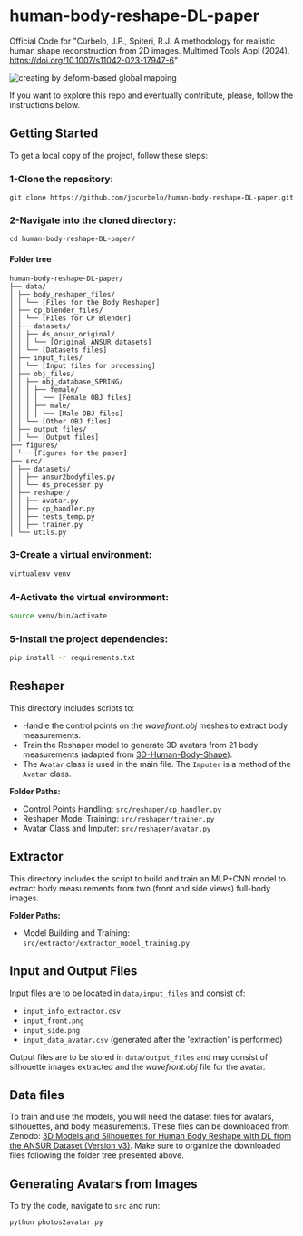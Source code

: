 # human-body-reshape-DL-paper
Official Code for "Curbelo, J.P., Spiteri, R.J. A methodology for realistic human shape reconstruction from 2D images. Multimed Tools Appl (2024). https://doi.org/10.1007/s11042-023-17947-6"

![creating by deform-based global mapping](https://raw.githubusercontent.com/jpcurbelo/human-body-reshape-DL-paper/master/figures/Fig1.png)

If you want to explore this repo and eventually contribute, please, follow the instructions below.

## Getting Started

To get a local copy of the project, follow these steps:

### 1-Clone the repository:

`git clone https://github.com/jpcurbelo/human-body-reshape-DL-paper.git`

### 2-Navigate into the cloned directory:

`cd human-body-reshape-DL-paper/`

#### Folder tree
```plaintext
human-body-reshape-DL-paper/
├── data/
│ ├── body_reshaper_files/
│ │ └── [Files for the Body Reshaper]
│ ├── cp_blender_files/
│ │ └── [Files for CP Blender]
│ ├── datasets/
│ │ ├── ds_ansur_original/
│ │ │ └── [Original ANSUR datasets]
│ │ └── [Datasets files]
│ ├── input_files/
│ │ └── [Input files for processing]
│ ├── obj_files/
│ │ ├── obj_database_SPRING/
│ │ │ ├── female/
│ │ │ │ └── [Female OBJ files]
│ │ │ ├── male/
│ │ │ │ └── [Male OBJ files]
│ │ └── [Other OBJ files]
│ ├── output_files/
│ │ └── [Output files]
├── figures/
│ └── [Figures for the paper]
├── src/
│ ├── datasets/
│ │ ├── ansur2bodyfiles.py
│ │ └── ds_processer.py
│ ├── reshaper/
│ │ ├── avatar.py
│ │ ├── cp_handler.py
│ │ ├── tests_temp.py
│ │ ├── trainer.py
│ └── utils.py
```


### 3-Create a virtual environment:

```bash
virtualenv venv
```


### 4-Activate the virtual environment:

```bash
source venv/bin/activate
```


### 5-Install the project dependencies:

```bash
pip install -r requirements.txt
```

## Reshaper

This directory includes scripts to:

* Handle the control points on the *wavefront.obj* meshes to extract body measurements.
* Train the Reshaper model to generate 3D avatars from 21 body measurements (adapted from [3D-Human-Body-Shape](https://github.com/zengyh1900/3D-Human-Body-Shape)).
* The `Avatar` class is used in the main file. The `Imputer` is a method of the `Avatar` class.

**Folder Paths:**
* Control Points Handling: `src/reshaper/cp_handler.py`
* Reshaper Model Training: `src/reshaper/trainer.py`
* Avatar Class and Imputer: `src/reshaper/avatar.py`

## Extractor

This directory includes the script to build and train an MLP+CNN model to extract body measurements from two (front and side views) full-body images.

**Folder Paths:**
* Model Building and Training: `src/extractor/extractor_model_training.py`

## Input and Output Files

Input files are to be located in `data/input_files` and consist of:

* `input_info_extractor.csv`
* `input_front.png`
* `input_side.png`
* `input_data_avatar.csv` (generated after the 'extraction' is performed)

Output files are to be stored in `data/output_files` and may consist of silhouette images extracted and the *wavefront.obj* file for the avatar.

## Data files

To train and use the models, you will need the dataset files for avatars, silhouettes, and body measurements. These files can be downloaded from Zenodo: [3D Models and Silhouettes for Human Body Reshape with DL from the ANSUR Dataset (Version v3)](https://zenodo.org/records/11301099). Make sure to organize the downloaded files following the folder tree presented above.

## Generating Avatars from Images

To try the code, navigate to `src` and run:

```bash
python photos2avatar.py
